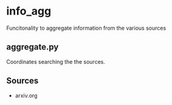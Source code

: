 # info_agg 

Funcitonality to aggregate information from the various sources

## aggregate.py
Coordinates searching the the sources. 

## Sources 
- arxiv.org 
